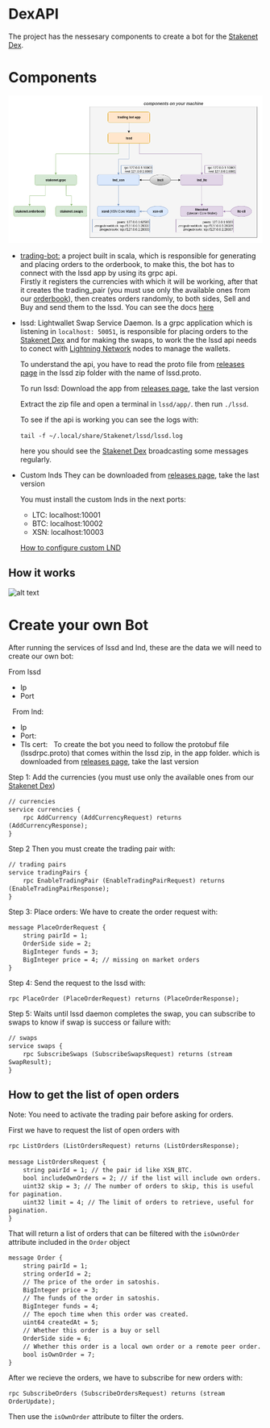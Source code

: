 # DexAPI
The project has the nessesary components to create a bot for the [Stakenet Dex](http://orderbook.stakenet.io/).


# Components

![alt text](components.png)

* [trading-bot:](https://github.com/X9Developers/DexAPI/tree/master/trading-bot) a project built in scala, which is responsible for generating and placing orders to the orderbook, to make this, the bot has to connect with the lssd app by using its grpc api.  
Firstly it registers the currencies with which it will be working, after that it creates the trading_pair (you must use only the available ones from our [orderbook](http://orderbook.stakenet.io/)), then creates orders randomly, to both sides, Sell and Buy and send them to the lssd. You can see the docs [here](https://github.com/X9Developers/DexAPI/tree/master/trading-bot) 


* lssd: Lightwallet Swap Service Daemon. Is a grpc application which is listening in `localhost: 50051`, is responsible for placing orders to the [Stakenet Dex](http://orderbook.stakenet.io/) and for making the swaps, to work the the lssd api needs to conect with [Lightning Network](https://lightning.network/) nodes to manage the wallets. 

    To understand the api, you have to read the proto file from [releases page](https://github.com/X9Developers/DexAPI/releases) in the lssd zip folder with the name of lssd.proto. 

    To run lssd: Download the app from [releases page](https://github.com/X9Developers/DexAPI/releases), take the last version

    Extract the zip file and open a terminal in `lssd/app/`.  then run `./lssd`. 

    To see if the api is working you can see the logs with:   

    `tail -f ~/.local/share/Stakenet/lssd/lssd.log`

    here you should see the [Stakenet Dex](http://orderbook.stakenet.io/) broadcasting some messages regularly.

* Custom lnds 
    They can be downloaded from [releases page](https://github.com/X9Developers/DexAPI/releases), take the last version 

    You must install the custom lnds in the next ports:
    * LTC: localhost:10001
    * BTC: localhost:10002
    * XSN: localhost:10003

    [How to configure custom LND](https://github.com/X9Developers/DexAPI/blob/lnd-conf/LNDCONFIGURATION.md)

## How it works

![alt text](http://www.plantuml.com/plantuml/png/TP7DQeSm4CJlFiM-mFy5UX1fBpqKMX1wtoHR6vgFi9iWVVjgqOX1ZyvlTfmXWsJaNBphdcD-z6yY1fxWXGapWIxC5BGbkQAPqTWmGKBB9_xXK1D4DdJMnw94irKRanieCoRfLldHlnQr1k8lV15rozVchnemIOf1Q3juNvDLZ3zDZwhlcP_ehC5CHt2rDFJuHNLSJMsRBEDQmttElm8Ui_ucSp5bd3619n6SIDhxbXy5TY95wmNUlj90mHJl_W00)

# Create your own Bot 

After running the services of lssd and lnd, these are the data we will need to create our own bot:

From lssd
* Ip
* Port

  From lnd:
* Ip
* Port:
* Tls cert:
 
To create the bot you need to follow the protobuf file (lssdrpc.proto) that comes within the lssd zip, in the app folder. which is downloaded from [releases page](https://github.com/X9Developers/DexAPI/releases), take the last version 


Step 1: Add the currencies (you must use only the available ones from our [Stakenet Dex](http://orderbook.stakenet.io/))

    // currencies
    service currencies {
        rpc AddCurrency (AddCurrencyRequest) returns (AddCurrencyResponse);
    }

Step 2 Then you must create the trading pair with:

    // trading pairs
    service tradingPairs {
        rpc EnableTradingPair (EnableTradingPairRequest) returns (EnableTradingPairResponse);
    }


Step 3: Place orders: 
We have to create the order request with:

    message PlaceOrderRequest {
        string pairId = 1;
        OrderSide side = 2;
        BigInteger funds = 3;
        BigInteger price = 4; // missing on market orders
    }


Step 4: Send the request to the lssd with:

    rpc PlaceOrder (PlaceOrderRequest) returns (PlaceOrderResponse);

Step 5: Waits until lssd daemon completes the swap, you can subscribe to swaps to know if swap is success or failure with: 

    // swaps
    service swaps {
        rpc SubscribeSwaps (SubscribeSwapsRequest) returns (stream SwapResult);
    }

## How to get the list of open orders
Note: You need to activate the trading pair before asking for orders.

First we have to request the list of open orders with 

    rpc ListOrders (ListOrdersRequest) returns (ListOrdersResponse);

    message ListOrdersRequest {
        string pairId = 1; // the pair id like XSN_BTC. 
        bool includeOwnOrders = 2; // if the list will include own orders.
        uint32 skip = 3; // The number of orders to skip, this is useful for pagination.  
        uint32 limit = 4; // The limit of orders to retrieve, useful for pagination.
    }
  
That will return a list of orders that can be filtered with the `isOwnOrder` attribute included in the `Order` object

    message Order {
        string pairId = 1;
        string orderId = 2;
        // The price of the order in satoshis.
        BigInteger price = 3;
        // The funds of the order in satoshis.
        BigInteger funds = 4;
        // The epoch time when this order was created.
        uint64 createdAt = 5;
        // Whether this order is a buy or sell
        OrderSide side = 6;
        // Whether this order is a local own order or a remote peer order.
        bool isOwnOrder = 7;
    }

After we recieve the orders, we have to subscribe for new orders with: 

    rpc SubscribeOrders (SubscribeOrdersRequest) returns (stream OrderUpdate);

Then use the `isOwnOrder` attribute to filter the orders. 

